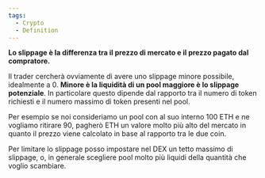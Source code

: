 ```yaml
---
tags:
  - Crypto
  - Definition
---
```



**Lo slippage è la differenza tra il prezzo di mercato e il prezzo pagato dal compratore.**

Il trader cercherà ovviamente di avere uno slippage minore possibile, idealmente a 0. **Minore è la liquidità di un pool maggiore è lo slippage potenziale**. In particolare questo dipende dal rapporto tra il numero di token richiesti e il numero massimo di token presenti nel pool.

Per esempio se noi consideriamo un pool con al suo interno 100 ETH e ne vogliamo ritirare 90, pagherò ETH un valore molto più alto del mercato in quanto il prezzo viene calcolato in base al rapporto tra le due coin.

Per limitare lo slippage posso impostare nel DEX un tetto massimo di slippage, o, in generale scegliere pool molto più liquidi della quantità che voglio scambiare.
